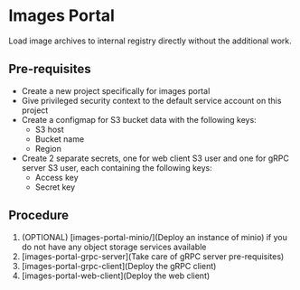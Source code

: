 # Images Portal

Load image archives to internal registry directly without the additional work.

## Pre-requisites

* Create a new project specifically for images portal
* Give privileged security context to the default service account on this project
* Create a configmap for S3 bucket data with the following keys:
  * S3 host
  * Bucket name
  * Region
* Create 2 separate secrets, one for web client S3 user and one for gRPC server S3 user, each containing the following keys:
  * Access key
  * Secret key

## Procedure

1. (OPTIONAL) [images-portal-minio/](Deploy an instance of minio) if you do not have any object storage services available
2. [images-portal-grpc-server](Take care of gRPC server pre-requisites)
3. [images-portal-grpc-client](Deploy the gRPC client)
4. [images-portal-web-client](Deploy the web client)
